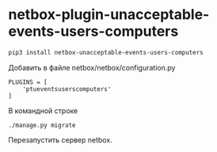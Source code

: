 # netbox-plugin-unacceptable-events-users-computers


```bash
pip3 install netbox-unacceptable-events-users-computers
```



Добавить в файле netbox/netbox/configuration.py

```
PLUGINS = [
    'ptueventsuserscomputers'
]
```

В командной строке
```
./manage.py migrate
```

Перезапустить сервер netbox.